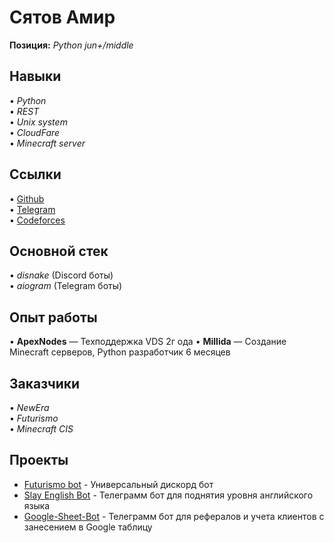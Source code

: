 # Сятов Амир

**Позиция:** *Python jun+/middle*

## Навыки
• *Python*  
• *REST*  
• *Unix system*  
• *CloudFare*  
• *Minecraft server*  

## Ссылки
• [Github](https://github.com/Syatov)  
• [Telegram](https://t.me/Syatov)  
• [Codeforces](https://codeforces.com/profile/Syatov)  

## Основной стек
• *disnake* (Discord боты)  
• *aiogram* (Telegram боты)  

## Опыт работы
• **ApexNodes** — Техподдержка VDS 2г ода
• **Millida** — Создание Minecraft серверов, Python разработчик  6 месяцев

## Заказчики
• *NewEra*  
• *Futurismo*  
• *Minecraft CIS*  

## Проекты
- [Futurismo bot](https://github.com/Syatov/Futurismo-bot) - Универсальный дискорд бот
- [Slay English Bot](https://github.com/Syatov/Slay-English-Bot) - Телеграмм бот для поднятия уровня английского языка
- [Google-Sheet-Bot](https://github.com/Syatov/Google-Shets--TG-bot) - Телеграмм бот для рефералов и учета клиентов с занесением в Google таблицу
